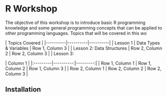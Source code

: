 # R Workshop

The objective of this workshop is to introduce basic R programming knowledge and some general programming concepts that can be applied to other programming languages.
Topics that will be covered in this wo

| Topics Covered |
|----------|----------|----------|
| Lesson 1 | Data Types & Variables | Row 1, Column 3 |
| Lesson 2: Data Structures | Row 2, Column 2 | Row 2, Column 3 |
| Lesson 3: 

| Column 1 |
|:---------|----------:|---------:|
| Row 1, Column 1 | Row 1, Column 2 | Row 1, Column 3 |
| Row 2, Column 1 | Row 2, Column 2 | Row 2, Column 3 |

## Installation





